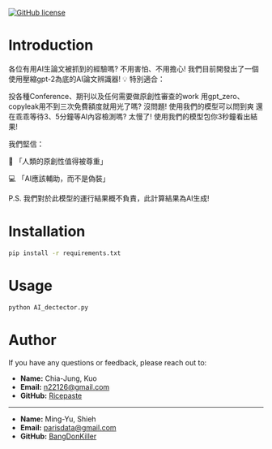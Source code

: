 [![GitHub license](https://img.shields.io/badge/License-MIT-yellow.svg)](https://github.com/Ricepaste/AI-content-detector/blob/master/LICENSE)
# Introduction

<!-- 可以讓你作為依據降低文章的AI感或者增加人類感，並且避免被conference reject -->

各位有用AI生論文被抓到的經驗嗎? 
不用害怕、不用擔心! 我們目前開發出了一個使用壓縮gpt-2為底的AI論文辨識器!
💡 特別適合：

投各種Conference、期刊以及任何需要做原創性審查的work
用gpt_zero、copyleak用不到三次免費額度就用光了嗎? 沒問題! 使用我們的模型可以問到爽
還在乖乖等待3、5分鐘等AI內容檢測嗎? 太慢了! 使用我們的模型包你3秒鐘看出結果!

我們堅信：

🧠 「人類的原創性值得被尊重」

💻 「AI應該輔助，而不是偽裝」

P.S. 我們對於此模型的運行結果概不負責，此計算結果為AI生成!

# Installation

```bash
pip install -r requirements.txt
```

# Usage

```bash
python AI_dectector.py
```

# Author

If you have any questions or feedback, please reach out to:

- **Name:** Chia-Jung, Kuo
- **Email:** n22126@gmail.com
- **GitHub:** [Ricepaste](https://github.com/Ricepaste)
---
- **Name:** Ming-Yu, Shieh
- **Email:** parisdata@gmail.com
- **GitHub:** [BangDonKiller](https://github.com/BangDonKiller)